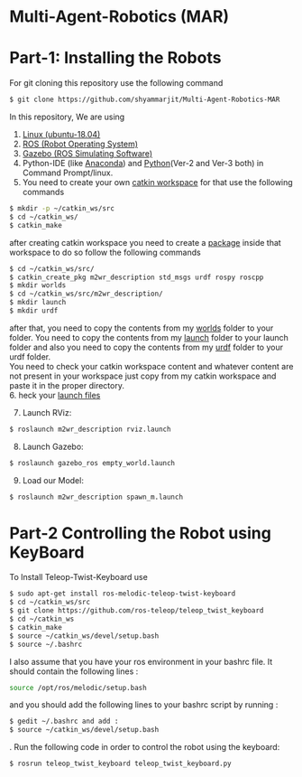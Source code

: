 # Multi-Agent-Robotics (MAR)
# Part-1: Installing the Robots
For git cloning this repository use the following command
<br/>
```sh
$ git clone https://github.com/shyammarjit/Multi-Agent-Robotics-MAR
```

In this repository, We are using 
1. [Linux (ubuntu-18.04)](https://www.youtube.com/watch?v=DC89AryJEE8&t=329s)
2. [ROS (Robot Operating System)](http://wiki.ros.org/melodic/Installation/Ubuntu)
3. [Gazebo (ROS Simulating Software)](http://gazebosim.org/tutorials?tut=install_ubuntu)
4. Python-IDE (like [Anaconda]()) and [Python](https://www.youtube.com/watch?v=z3Hdewxuuoo)(Ver-2 and Ver-3 both) in Command Prompt/linux.
5. You need to create your own [catkin workspace](http://wiki.ros.org/catkin/workspaces)
for that use the following commands
```sh
$ mkdir -p ~/catkin_ws/src
$ cd ~/catkin_ws/
$ catkin_make
```
after creating catkin workspace you need to create a [package](http://wiki.ros.org/ROS/Tutorials/CreatingPackage) inside that workspace to do so follow the following commands
```sh
$ cd ~/catkin_ws/src/
$ catkin_create_pkg m2wr_description std_msgs urdf rospy roscpp
$ mkdir worlds
$ cd ~/catkin_ws/src/m2wr_description/
$ mkdir launch
$ mkdir urdf
```
after that, you need to copy the contents from my [worlds](https://github.com/shyammarjit/Multi-Agent-Robotics-MAR/tree/main/catkin_ws/src/worlds) folder to your folder.
You need to copy the contents from my [launch](https://github.com/shyammarjit/Multi-Agent-Robotics-MAR/tree/main/catkin_ws/src/m2wr_description/launch) folder to your launch folder and also you need to copy the contents from my [urdf](https://github.com/shyammarjit/Multi-Agent-Robotics-MAR/tree/main/catkin_ws/src/m2wr_description/urdf) folder to your urdf folder.<br/>You need to check your catkin workspace content and whatever content are not present in your workspace just copy from my catkin workspace and paste it in the proper directory.<br/>
6. heck your [launch files](https://github.com/shyammarjit/Multi-Agent-Robotics-MAR/tree/main/catkin_ws/src/m2wr_description/launch)<br/>

7. Launch RViz:
```sh
$ roslaunch m2wr_description rviz.launch 
```

8. Launch Gazebo:
```sh
$ roslaunch gazebo_ros empty_world.launch
```

9. Load our Model:
```sh
$ roslaunch m2wr_description spawn_m.launch 
```
# Part-2 Controlling the Robot using KeyBoard
To Install Teleop-Twist-Keyboard use 
```sh
$ sudo apt-get install ros-melodic-teleop-twist-keyboard
$ cd ~/catkin_ws/src
$ git clone https://github.com/ros-teleop/teleop_twist_keyboard
$ cd ~/catkin_ws
$ catkin_make
$ source ~/catkin_ws/devel/setup.bash
$ source ~/.bashrc
```
I also assume that you have your ros environment in your bashrc file. It should contain the following lines : 
```sh
source /opt/ros/melodic/setup.bash
```
and you should add the following lines to your bashrc script by running :
```sh
$ gedit ~/.bashrc and add :
$ source ~/catkin_ws/devel/setup.bash
```
. Run the following code in order to control the robot using the keyboard:
```sh
$ rosrun teleop_twist_keyboard teleop_twist_keyboard.py
```
